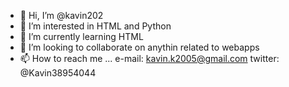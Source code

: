 - 👋 Hi, I’m @kavin202
- 👀 I’m interested in HTML and Python
- 🌱 I’m currently learning HTML
- 💞️ I’m looking to collaborate on anythin related to webapps
- 📫 How to reach me ...
e-mail: kavin.k2005@gmail.com
twitter: @Kavin38954044
<!---
kavin202/kavin202 is a ✨ special ✨ repository because its `README.md` (this file) appears on your GitHub profile.
You can click the Preview link to take a look at your changes.
--->
